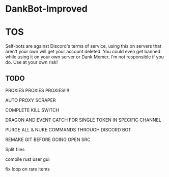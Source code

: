 # DankBot-Improved

# TOS
Self-bots are against Discord's terms of service, using this on servers that aren't your own will get your account deleted. You could even get banned while using it on your own server or Dank Memer. I'm not responsible if you do. Use at your own risk!

## TODO
PROXIES PROXIES PROXIES!!!!

AUTO PROXY SCRAPER

COMPLETE KILL SWITCH

DRAGON AND EVENT CATCH FOR SINGLE TOKEN IN SPECIFIC CHANNEL

PURGE ALL & NUKE COMMANDS THROUGH DISCORD BOT 

REMAKE GIT BEFORE GOING OPEN SRC

Split files

compile rust user gui

fix loop on rare items
